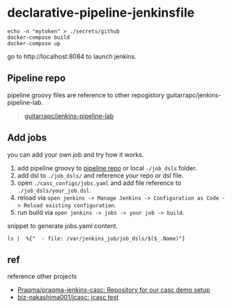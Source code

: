 # declarative-pipeline-jenkinsfile

```shell
echo -n "mytoken" > ./secrets/github
docker-compose build
docker-compose up
```

go to http://localhost:8084 to launch jenkins.

## Pipeline repo

pipeline groovy files are reference to other repogistory guitarrapc/jenkins-pipeline-lab.

> [guitarrapc/jenkins\-pipeline\-lab](https://github.com/guitarrapc/jenkins-pipeline-lab)

## Add jobs

you can add your own job and try how it works.

1. add pipeline groovy to [pipeline repo](https://github.com/guitarrapc/jenkins-pipeline-lab) or local `./job_dsls` folder.
1. add dsl to `./job_dsls/` and reference your repo or dsl file.
1. open `./casc_configs/jobs.yaml` and add file reference to `./job_dsls/your_job.dsl`.
1. reload via `open jenkins -> Manage Jenkins -> Configuration as Code -> Reload existing configuration`.
1. run build via `open jenkins -> jobs -> your job -> build`.

snippet to generate jobs.yaml content.

```shell
ls |  %{"  - file: /var/jenkins_job/job_dsls/$($_.Name)"}
```

## ref

reference other projects

* [Praqma/praqma\-jenkins\-casc: Repository for our casc demo setup](https://github.com/Praqma/praqma-jenkins-casc)
* [biz\-nakashima001/jcasc: jcasc test](https://github.com/biz-nakashima001/jcasc)
